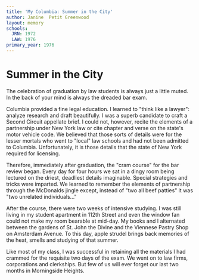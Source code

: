 ```yaml
---
title: 'My Columbia: Summer in the City'
author: Janine  Petit Greenwood
layout: memory
schools:
  JRN: 1972
  LAW: 1976
primary_year: 1976
---
```

# Summer in the City

The celebration of graduation by law students is always just a little muted.  In the back of your mind is always the dreaded bar exam.

Columbia provided a fine legal education.  I learned to "think like a lawyer": analyze research and draft beautifully.  I was a superb candidate to craft a Second Circuit appellate brief. I could not, however, recite the elements of a partnership under New York law or cite chapter and verse on the state's motor vehicle code.  We believed that those sorts of details were for the lesser mortals who went to "local" law schools and had not been admitted to Columbia.  Unfortunately, it is those details that the state of New York required for licensing.

Therefore, immediately after graduation, the "cram course" for the bar review began.  Every day for four hours we sat in a dingy room being lectured on the driest, deadliest details imaginable.  Special strategies and tricks were imparted.  We learned to remember the elements of partnership through the McDonalds jingle except, instead of "two all beef patties" it was "two unrelated individuals..."

After the course, there were two weeks of intensive studying.  I was still living in my student apartment in 112th Street and even the window fan could not make my room bearable at mid-day.  My books and I alternated between the gardens of St. John the Divine and the Viennese Pastry Shop on Amsterdam Avenue.  To this day, apple strudel brings back memories of the heat, smells and studying of that summer.

Like most of my class, I was successful in retaining all the materials I had crammed for the requisite two days of the exam.  We went on to law firms, corporations and clerkships. But few of us will ever forget our last two months in Morningside Heights.
